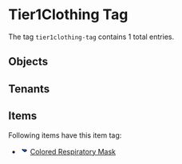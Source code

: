 # Tier1Clothing Tag

The tag `tier1clothing-tag` contains 1 total entries.

## Objects

## Tenants

## Items

Following items have this item tag:

- <img src="https://raw.githubusercontent.com/Ceterai/Enternia/main/items/armors/alta/other/respiratory_mask_colorful/icon.png" alt="Colored Respiratory Mask icon" loading="lazy" height=16px width="auto" /> [Colored Respiratory Mask](https://ceterai.github.io/MyEnternia/Wiki/ColoredRespiratoryMask)
